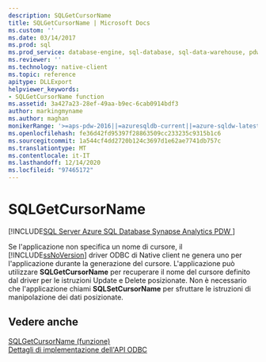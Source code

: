 ```yaml
---
description: SQLGetCursorName
title: SQLGetCursorName | Microsoft Docs
ms.custom: ''
ms.date: 03/14/2017
ms.prod: sql
ms.prod_service: database-engine, sql-database, sql-data-warehouse, pdw
ms.reviewer: ''
ms.technology: native-client
ms.topic: reference
apitype: DLLExport
helpviewer_keywords:
- SQLGetCursorName function
ms.assetid: 3a427a23-28ef-49aa-b9ec-6cab0914bdf3
author: markingmyname
ms.author: maghan
monikerRange: '>=aps-pdw-2016||=azuresqldb-current||=azure-sqldw-latest||>=sql-server-2016||>=sql-server-linux-2017||=azuresqldb-mi-current'
ms.openlocfilehash: fe36d42fd95397f28863509cc233235c9315b1c6
ms.sourcegitcommit: 1a544cf4dd2720b124c3697d1e62ae7741db757c
ms.translationtype: MT
ms.contentlocale: it-IT
ms.lasthandoff: 12/14/2020
ms.locfileid: "97465172"
---
```

# <a name="sqlgetcursorname"></a>SQLGetCursorName
[!INCLUDE[SQL Server Azure SQL Database Synapse Analytics PDW ](../../includes/applies-to-version/sql-asdb-asdbmi-asa-pdw.md)]

  Se l'applicazione non specifica un nome di cursore, il [!INCLUDE[ssNoVersion](../../includes/ssnoversion-md.md)] driver ODBC di Native client ne genera uno per l'applicazione durante la generazione del cursore. L'applicazione può utilizzare **SQLGetCursorName** per recuperare il nome del cursore definito dal driver per le istruzioni Update e Delete posizionate. Non è necessario che l'applicazione chiami **SQLSetCursorName** per sfruttare le istruzioni di manipolazione dei dati posizionate.  
  
## <a name="see-also"></a>Vedere anche  
 [SQLGetCursorName (funzione)](../../odbc/reference/syntax/sqlgetcursorname-function.md)   
 [Dettagli di implementazione dell'API ODBC](../../relational-databases/native-client-odbc-api/odbc-api-implementation-details.md)  
  
